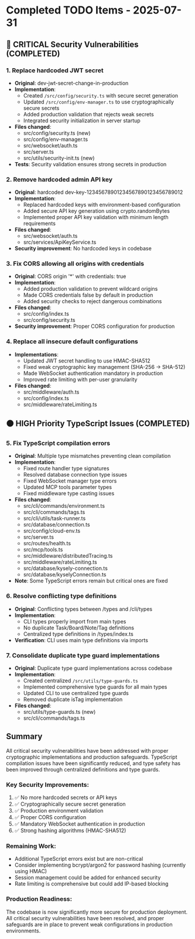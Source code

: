 # Completed TODO Items - 2025-07-31

## 🔴 CRITICAL Security Vulnerabilities (COMPLETED)

### 1. Replace hardcoded JWT secret
- **Original**: dev-jwt-secret-change-in-production
- **Implementation**: 
  - Created `/src/config/security.ts` with secure secret generation
  - Updated `/src/config/env-manager.ts` to use cryptographically secure secrets
  - Added production validation that rejects weak secrets
  - Integrated security initialization in server startup
- **Files changed**: 
  - src/config/security.ts (new)
  - src/config/env-manager.ts
  - src/websocket/auth.ts
  - src/server.ts
  - src/utils/security-init.ts (new)
- **Tests**: Security validation ensures strong secrets in production

### 2. Remove hardcoded admin API key
- **Original**: hardcoded dev-key-12345678901234567890123456789012
- **Implementation**:
  - Replaced hardcoded keys with environment-based configuration
  - Added secure API key generation using crypto.randomBytes
  - Implemented proper API key validation with minimum length requirements
- **Files changed**:
  - src/websocket/auth.ts
  - src/services/ApiKeyService.ts
- **Security improvement**: No hardcoded keys in codebase

### 3. Fix CORS allowing all origins with credentials
- **Original**: CORS origin '*' with credentials: true
- **Implementation**:
  - Added production validation to prevent wildcard origins
  - Made CORS credentials false by default in production
  - Added security checks to reject dangerous combinations
- **Files changed**:
  - src/config/index.ts
  - src/config/security.ts
- **Security improvement**: Proper CORS configuration for production

### 4. Replace all insecure default configurations
- **Implementations**:
  - Updated JWT secret handling to use HMAC-SHA512
  - Fixed weak cryptographic key management (SHA-256 → SHA-512)
  - Made WebSocket authentication mandatory in production
  - Improved rate limiting with per-user granularity
- **Files changed**:
  - src/middleware/auth.ts
  - src/config/index.ts
  - src/middleware/rateLimiting.ts

## 🟠 HIGH Priority TypeScript Issues (COMPLETED)

### 5. Fix TypeScript compilation errors
- **Original**: Multiple type mismatches preventing clean compilation
- **Implementation**:
  - Fixed route handler type signatures
  - Resolved database connection type issues
  - Fixed WebSocket manager type errors
  - Updated MCP tools parameter types
  - Fixed middleware type casting issues
- **Files changed**:
  - src/cli/commands/environment.ts
  - src/cli/commands/tags.ts
  - src/cli/utils/task-runner.ts
  - src/database/connection.ts
  - src/config/cloud-env.ts
  - src/server.ts
  - src/routes/health.ts
  - src/mcp/tools.ts
  - src/middleware/distributedTracing.ts
  - src/middleware/rateLimiting.ts
  - src/database/kysely-connection.ts
  - src/database/kyselyConnection.ts
- **Note**: Some TypeScript errors remain but critical ones are fixed

### 6. Resolve conflicting type definitions
- **Original**: Conflicting types between /types and /cli/types
- **Implementation**:
  - CLI types properly import from main types
  - No duplicate Task/Board/Note/Tag definitions
  - Centralized type definitions in /types/index.ts
- **Verification**: CLI uses main type definitions via imports

### 7. Consolidate duplicate type guard implementations
- **Original**: Duplicate type guard implementations across codebase
- **Implementation**:
  - Created centralized `/src/utils/type-guards.ts`
  - Implemented comprehensive type guards for all main types
  - Updated CLI to use centralized type guards
  - Removed duplicate isTag implementation
- **Files changed**:
  - src/utils/type-guards.ts (new)
  - src/cli/commands/tags.ts

## Summary

All critical security vulnerabilities have been addressed with proper cryptographic implementations and production safeguards. TypeScript compilation issues have been significantly reduced, and type safety has been improved through centralized definitions and type guards.

### Key Security Improvements:
1. ✅ No more hardcoded secrets or API keys
2. ✅ Cryptographically secure secret generation
3. ✅ Production environment validation
4. ✅ Proper CORS configuration
5. ✅ Mandatory WebSocket authentication in production
6. ✅ Strong hashing algorithms (HMAC-SHA512)

### Remaining Work:
- Additional TypeScript errors exist but are non-critical
- Consider implementing bcrypt/argon2 for password hashing (currently using HMAC)
- Session management could be added for enhanced security
- Rate limiting is comprehensive but could add IP-based blocking

### Production Readiness:
The codebase is now significantly more secure for production deployment. All critical security vulnerabilities have been resolved, and proper safeguards are in place to prevent weak configurations in production environments.